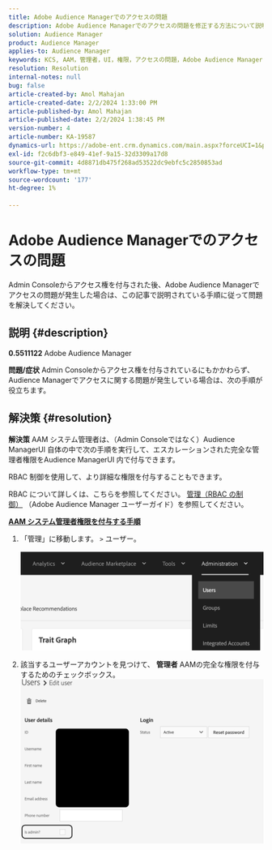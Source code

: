 ```yaml
---
title: Adobe Audience Managerでのアクセスの問題
description: Adobe Audience Managerでのアクセスの問題を修正する方法について説明します。
solution: Audience Manager
product: Audience Manager
applies-to: Audience Manager
keywords: KCS, AAM，管理者，UI，権限，アクセスの問題，Adobe Audience Manager，方法
resolution: Resolution
internal-notes: null
bug: false
article-created-by: Amol Mahajan
article-created-date: 2/2/2024 1:33:00 PM
article-published-by: Amol Mahajan
article-published-date: 2/2/2024 1:38:45 PM
version-number: 4
article-number: KA-19587
dynamics-url: https://adobe-ent.crm.dynamics.com/main.aspx?forceUCI=1&pagetype=entityrecord&etn=knowledgearticle&id=8ecad68e-cfc1-ee11-9079-6045bd006704
exl-id: f2c6dbf3-e849-41ef-9a15-32d3309a17d8
source-git-commit: 4d8871db475f268ad53522dc9ebfc5c2850853ad
workflow-type: tm+mt
source-wordcount: '177'
ht-degree: 1%

---
```


# Adobe Audience Managerでのアクセスの問題


Admin Consoleからアクセス権を付与された後、Adobe Audience Managerでアクセスの問題が発生した場合は、この記事で説明されている手順に従って問題を解決してください。

## 説明 {#description}


<b>0.5511122</b>
Adobe Audience Manager

<b>問題/症状</b>
Admin Consoleからアクセス権を付与されているにもかかわらず、Audience Managerでアクセスに関する問題が発生している場合は、次の手順が役立ちます。


## 解決策 {#resolution}


<b>解決策</b>
AAM システム管理者は、（Admin Consoleではなく）Audience ManagerUI 自体の中で次の手順を実行して、エスカレーションされた完全な管理者権限をAudience ManagerUI 内で付与できます。

RBAC 制御を使用して、より詳細な権限を付与することもできます。

RBAC について詳しくは、こちらを参照してください。 [管理（RBAC の制御）](https://experienceleague.adobe.com/docs/audience-manager/user-guide/features/administration/administration-overview.html?lang=ja) （Adobe Audience Manager ユーザーガイド）を参照してください。

<u><b>AAM システム管理者権限を付与する手順</b></u>

1. 「管理」に移動します。 `>`  ユーザー。

   ![](assets/0c4ffacf-e9d5-ec11-a7b5-000d3a37750e.png)
2. 該当するユーザーアカウントを見つけて、 <b>管理者</b> AAMの完全な権限を付与するためのチェックボックス。![](assets/07c16ce8-e9d5-ec11-a7b5-000d3a37750e.png)
